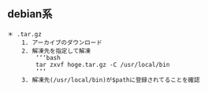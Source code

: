 ## debian系
    ＊ .tar.gz
        1. アーカイブのダウンロード
        2. 解凍先を指定して解凍
            ‘‘‘bash
            tar zxvf hoge.tar.gz -C /usr/local/bin
            ‘‘‘
        3. 解凍先(/usr/local/bin)が$pathに登録されてることを確認